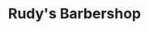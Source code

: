 ---
title: "Rudy's Barbershop"
url: /portland/rudys-barbershop-southeast-hawthorne-boulevard/
shop: Friseur
---